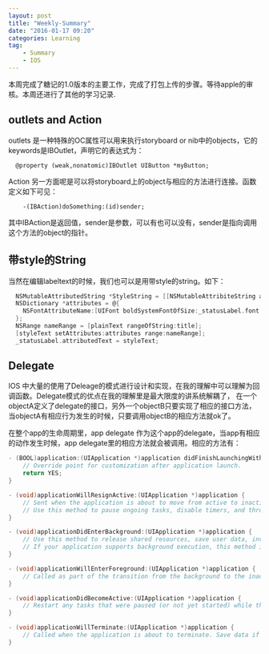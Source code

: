 ```yaml
---
layout: post
title: "Weekly-Summary"
date: "2016-01-17 09:20"
categories: Learning
tag:
    - Summary
    - IOS
---
```

 本周完成了糖记的1.0版本的主要工作，完成了打包上传的步骤。等待apple的审核。本周还进行了其他的学习记录.
 
## outlets and Action
outlets 是一种特殊的OC属性可以用来执行storyboard or nib中的objects，它的keywords是IBOutlet，声明它的表达式为：
```
  @property (weak,nonatomic)IBOutlet UIButton *myButton;
```
Action 另一方面呢是可以将storyboard上的object与相应的方法进行连接。函数定义如下可见：
```
    -(IBAction)doSomething:(id)sender;
```
其中IBAction是返回值，sender是参数，可以有也可以没有，sender是指向调用这个方法的object的指针。

## 带style的String
当然在编辑labeltext的时候，我们也可以是用带style的string。如下：

```objectivec
  NSMutableAttributedString *StyleString = [[NSMutableAttribiteString alloc] initwithString:plainText]
  NSDictionary *attributes = @{
    NSFontAttributeName:[UIFont boldSystemFontOfSize:_statusLabel.font.pointSize];
  };
  NSRange nameRange = [plainText rangeOfString:title];
  [styleText setAttributes:attributes range:nameRange];
  _statusLabel.attributedText = styleText;
```

## Delegate
IOS 中大量的使用了Deleage的模式进行设计和实现，在我的理解中可以理解为回调函数。Delegate模式的优点在我的理解里是最大限度的讲系统解耦了，
在一个objectA定义了delegate的接口，另外一个objectB只要实现了相应的接口方法，当objectA有相应行为发生的时候，只要调用objectB的相应方法就ok了。

在整个app的生命周期里，app delegate 作为这个app的delegate，当app有相应的动作发生时候，app delegate里的相应方法就会被调用。相应的方法有：

```objectivec
- (BOOL)application:(UIApplication *)application didFinishLaunchingWithOptions:(NSDictionary *)launchOptions {
    // Override point for customization after application launch.
    return YES;
}

- (void)applicationWillResignActive:(UIApplication *)application {
    // Sent when the application is about to move from active to inactive state. This can occur for certain types of temporary interruptions (such as an incoming phone call or SMS message) or when the user quits the application and it begins the transition to the background state.
    // Use this method to pause ongoing tasks, disable timers, and throttle down OpenGL ES frame rates. Games should use this method to pause the game.
}

- (void)applicationDidEnterBackground:(UIApplication *)application {
    // Use this method to release shared resources, save user data, invalidate timers, and store enough application state information to restore your application to its current state in case it is terminated later.
    // If your application supports background execution, this method is called instead of applicationWillTerminate: when the user quits.
}

- (void)applicationWillEnterForeground:(UIApplication *)application {
    // Called as part of the transition from the background to the inactive state; here you can undo many of the changes made on entering the background.
}

- (void)applicationDidBecomeActive:(UIApplication *)application {
    // Restart any tasks that were paused (or not yet started) while the application was inactive. If the application was previously in the background, optionally refresh the user interface.
}

- (void)applicationWillTerminate:(UIApplication *)application {
    // Called when the application is about to terminate. Save data if appropriate. See also applicationDidEnterBackground:.
}
```
